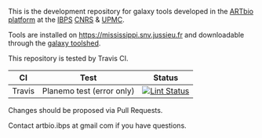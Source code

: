 This is the development repository for galaxy tools developed in the [ARTbio platform](http://artbio.fr/) at the [IBPS](http://www.ibps.upmc.fr/en) [CNRS](http://www.cnrs.fr/en/research/Institutes.htm) & [UPMC](http://www.upmc.fr/en/index.html).

Tools are installed on https://mississippi.snv.jussieu.fr and downloadable through the [galaxy toolshed](toolshed.g2.bx.psu.edu).

This repository is tested by Travis CI.

CI      | Test                            |  Status
------- |-------------------------------- | -------
Travis  | Planemo test (error only)       | [![Lint Status](https://travis-ci.org/ARTbio/tools-artbio.svg?branch=master)](https://travis-ci.org/ARTbio/tools-artbio)

Changes should be proposed via Pull Requests.

Contact artbio.ibps at gmail com if you have questions.
